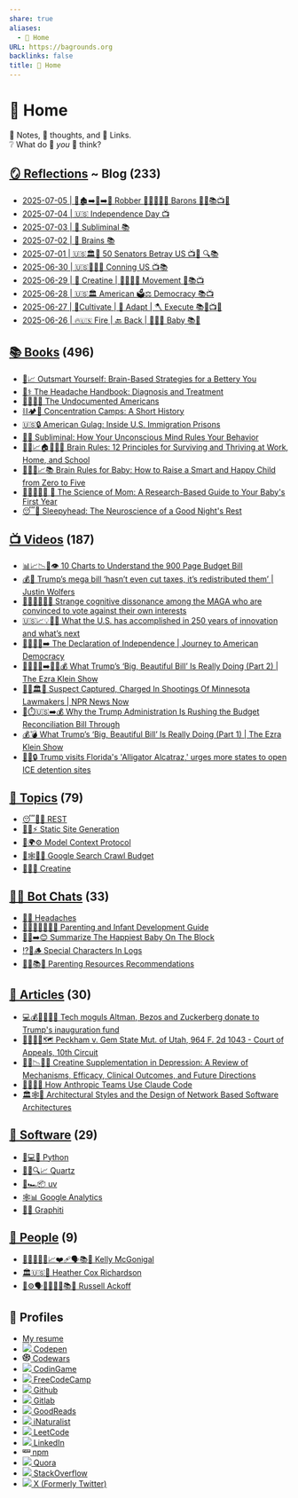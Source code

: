 ```yaml
---
share: true
aliases:
  - 🏡 Home
URL: https://bagrounds.org
backlinks: false
title: 🏡 Home
---
```

# 🏡 Home  
📑 Notes, 💭 thoughts, and 🔗 Links.  
❔ What do 🫵 _you_ 🤔 think?  
  
## [🪞 Reflections](./reflections/index.md) ~ Blog (233)  
- [2025-07-05 | 🤕🏚️➡️💸➡️🏰 Robber 🧛🏻‍♂️🤝👹 Barons 🤖💬📚📺📄](./reflections/2025-07-05.md)  
- [2025-07-04 | 🇺🇸 Independence Day 📺](./reflections/2025-07-04.md)  
- [2025-07-03 | 🤫 Subliminal 📚](./reflections/2025-07-03.md)  
- [2025-07-02 | 🧠 Brains 📚](./reflections/2025-07-02.md)  
- [2025-07-01 | 🇺🇸🏛️💸 50 Senators Betray US 📺📰 🔍📚](./reflections/2025-07-01.md)  
- [2025-06-30 | 🇺🇸👹📜💸 Conning US 📺📚](./reflections/2025-06-30.md)  
- [2025-06-29 | 💪 Creatine | 💃🏼🕺🏽 Movement 🌌📚📺](./reflections/2025-06-29.md)  
- [2025-06-28 | 🇺🇸🏛️ American 🗳️⚖️ Democracy 📚📺](./reflections/2025-06-28.md)  
- [2025-06-27 | 🌱Cultivate | 🧬 Adapt | 🪓 Execute 📚🌌📺📰](./reflections/2025-06-27.md)  
- [2025-06-26 | 🔥🇺🇸 Fire | 🔙 Back | 👶🏼🔢 Baby 📚🌌](./reflections/2025-06-26.md)  
  
  
## [📚 Books](./books/index.md) (496)  
- [🧠📈 Outsmart Yourself: Brain-Based Strategies for a Bettery You](./books/outsmart-yourself-brain-based-strategies-for-a-bettery-you.md)  
- [🤕⚕️ The Headache Handbook: Diagnosis and Treatment](./books/the-headache-handbook-diagnosis-and-treatment.md)  
- [🚫📄🇺🇸 The Undocumented Americans](./books/the-undocumented-americans.md)  
- [⛓️🏕️📜 Concentration Camps: A Short History](./books/concentration-camps-a-short-history.md)  
- [🇺🇸🔒 American Gulag: Inside U.S. Immigration Prisons](./books/american-gulag-inside-us-immigration-prisons.md)  
- [🤫🧠 Subliminal: How Your Unconscious Mind Rules Your Behavior](./books/subliminal-how-your-unconscious-mind-rules-your-behavior.md)  
- [🧠💡📈🏠🏢🧑‍🎓 Brain Rules: 12 Principles for Surviving and Thriving at Work, Home, and School](./books/brain-rules-12-principles-for-surviving-and-thriving-at-work-home-and-school.md)  
- [👶🧠😊📈📚 Brain Rules for Baby: How to Raise a Smart and Happy Child from Zero to Five](./books/brain-rules-for-baby.md)  
- [🤰👶🔬👩‍⚕️ 🧪 The Science of Mom: A Research-Based Guide to Your Baby's First Year](./books/the-science-of-mom.md)  
- [😴🧠 Sleepyhead: The Neuroscience of a Good Night's Rest](./books/sleepyhead-the-neuroscience-of-a-good-nights-rest.md)  
  
  
## [📺 Videos](./videos/index.md) (187)  
- [📊📈📉📃👁️ 10 Charts to Understand the 900 Page Budget Bill](./videos/10-charts-to-understand-the-900-page-budget-bill.md)  
- [💰🔄 Trump’s mega bill ‘hasn’t even cut taxes, it’s redistributed them’ | Justin Wolfers](./videos/trumps-mega-bill-hasnt-even-cut-taxes-its-redistributed-them-justin-wolfers.md)  
- [😵‍💫🇺🇸🐘🚫 Strange cognitive dissonance among the MAGA who are convinced to vote against their own interests](./videos/strange-cognitive-dissonance-among-the-maga-who-are-convinced-to-vote-against-their-own-interests.md)  
- [🇺🇸📈💡🔮🚀 What the U.S. has accomplished in 250 years of innovation and what’s next](./videos/what-the-us-has-accomplished-in-250-years-of-innovation-and-whats-next.md)  
- [📜🇺🇸🗽➡️ The Declaration of Independence | Journey to American Democracy](./videos/the-declaration-of-independence-journey-to-american-democracy.md)  
- [👹👶🏼💸➡️👴🏻💰 What Trump’s ‘Big, Beautiful Bill’ Is Really Doing (Part 2) | The Ezra Klein Show](./videos/what-trumps-big-beautiful-bill-is-really-doing-part-2-the-ezra-klein-show.md)  
- [👤💀🏛️🚓 Suspect Captured, Charged In Shootings Of Minnesota Lawmakers | NPR News Now](./videos/suspect-captured-charged-in-shootings-of-minnesota-lawmakers-npr-news-now.md)  
- [👹⏱️🇺🇸➡️💰 Why the Trump Administration Is Rushing the Budget Reconciliation Bill Through](./videos/why-the-trump-administration-is-rushing-the-budget-reconciliation-bill-through.md)  
- [💰💣 What Trump’s ‘Big, Beautiful Bill’ Is Really Doing (Part 1) | The Ezra Klein Show](./videos/what-trumps-big-beautiful-bill-is-really-doing-part-1-the-ezra-klein-show.md)  
- [👹🐊🔒 Trump visits Florida's 'Alligator Alcatraz,' urges more states to open ICE detention sites](./videos/trump-visits-floridas-alligator-alcatraz-urges-more-states-to-open-ice-detention-sites.md)  
  
  
## [🌌 Topics](./topics/index.md) (79)  
- [😴🛌🧘 REST](./topics/rest.md)  
- [💾🧱⚡️ Static Site Generation](./topics/static-site-generation.md)  
- [🧠🌍⚙️ Model Context Protocol](./topics/model-context-protocol.md)  
- [🤖🕸️💸🔎 Google Search Crawl Budget](./topics/google-search-crawl-budget.md)  
- [💪🏋️‍♂️ Creatine](./topics/creatine.md)  
  
  
## [🤖💬 Bot Chats](./bot-chats/index.md) (33)  
- [🤕😖 Headaches](./bot-chats/headaches.md)  
- [🤰🏼👶🍼👨‍👩‍👦 Parenting and Infant Development Guide](./bot-chats/parenting-and-infant-development-guide.md)  
- [👶😭➡️😊 Summarize The Happiest Baby On The Block](./bot-chats/summarize-the-happiest-baby-on-the-block.md)  
- [⁉️🔣🪵 Special Characters In Logs](./bot-chats/special-characters-in-logs.md)  
- [🤱🏼📚💡 Parenting Resources Recommendations](./bot-chats/parenting-resources-recommendations.md)  
  
  
## [📄  Articles](./articles/index.md) (30)  
- [💻💰🤝👹🇺🇸 Tech moguls Altman, Bezos and Zuckerberg donate to Trump's inauguration fund](./articles/tech-moguls-altman-bezos-and-zuckerberg-donate-to-trumps-inauguration-fund.md)  
- [👨‍⚖️🆚🏢🗺️ Peckham v. Gem State Mut. of Utah, 964 F. 2d 1043 - Court of Appeals, 10th Circuit](../Peckham%20v.%20Gem%20State%20Mut.%20of%20Utah,%20964%20F.%202d%201043%20-%20Court%20of%20Appeals,%2010th%20Circuit.md)  
- [💪🧠📉💊🔎 Creatine Supplementation in Depression: A Review of Mechanisms, Efficacy, Clinical Outcomes, and Future Directions](./articles/creatine-supplementation-in-depression-a-review-of-mechanisms-efficacy-clinical-outcomes-and-future-directions.md)  
- [🧑‍💻🤖🤝 How Anthropic Teams Use Claude Code](./articles/how-anthropic-teams-use-claude-code.md)  
- [🏛️🕸️🧩 Architectural Styles and the Design of Network Based Software Architectures](./articles/architectural-styles-and-the-design-of-network-based-software-architectures.md)  
  
  
## [💾 Software](./software/index.md) (29)  
- [🐍💻🐍 Python](./software/python.md)  
- [💎🔬🔍📈 Quartz](./software/quartz.md)  
- [🐍🏎️📦 uv](./software/uv.md)  
- [🕸️📊 Google Analytics](./software/google-analytics.md)  
- [🎨🧱 Graphiti](./software/graphiti.md)  
  
  
## [👥 People](./people/index.md) (9)  
- [🧠🔬🧘‍♀️💪📈❤️‍🩹🗣️📚🌟 Kelly McGonigal](./people/kelly-mcgonigal.md)  
- [🏛️🇺🇸📖 Heather Cox Richardson](./people/heather-cox-richardson.md)  
- [🤔⚙️🗣️🤝💡🧩🔭📚👴 Russell Ackoff](./people/russell-ackoff.md)  
  
  
## 🔗 Profiles  
- [My resume](./topics/my-resume.md)  
- <a href="http://codepen.io/bagrounds"><img style="height:1em; margin:0;" src="https://simpleicons.org/icons/codepen.svg"/> Codepen</a>  
- <a href="http://www.codewars.com/users/bagrounds"><img style="height:1em; margin:0;" src="https://raw.githubusercontent.com/bagrounds/icons/master/codewars.svg"/> Codewars</a>  
- <a href="https://www.codingame.com/profile/0d172b10ecb72b81c2bb2646e8be9d8a8930706"><img style="height:1em; margin:0;" src="https://simpleicons.org/icons/codingame.svg"/> CodinGame</a>  
- <a href="http://freecodecamp.com/bagrounds"><img style="height:1em; margin:0;" src="https://simpleicons.org/icons/freecodecamp.svg"/> FreeCodeCamp</a>  
- <a href="https://github.com/bagrounds"><img style="height:1em; margin:0;" src="https://simpleicons.org/icons/github.svg"/> Github</a>  
- <a href="http://gitlab.com/bagrounds"><img style="height:1em; margin:0;" src="https://simpleicons.org/icons/gitlab.svg"/> Gitlab</a>  
- <a href="http://goodreads.com/bagrounds"><img style="height:1em; margin:0;" src="https://simpleicons.org/icons/goodreads.svg"/> GoodReads</a>  
- <a href="https://www.inaturalist.org/people/8822063"><img style="height:1em; margin:0;" src="https://static.inaturalist.org/wiki_page_attachments/3154-original.png"/> iNaturalist</a>  
- <a href="https://leetcode.com/u/bagrounds"><img style="height:1em; margin:0;" src="https://simpleicons.org/icons/leetcode.svg"/> LeetCode</a>  
- <a href="https://linkedin.com/in/bagrounds"><img style="height:1em; margin:0;" src="https://simpleicons.org/icons/linkedin.svg"/> LinkedIn</a>  
- <a href="http://www.npmjs.com/~bagrounds"><img style="height:1em; margin:0;" src="https://raw.githubusercontent.com/bagrounds/icons/master/npm.svg"/> npm</a>  
- <a href="https://www.quora.com/profile/Bryan-Grounds"><img style="height:1em; margin:0;" src="https://simpleicons.org/icons/quora.svg"/> Quora</a>  
- <a href="http://stackoverflow.com/users/2081363/bagrounds"><img style="height:1em; margin:0;" src="https://simpleicons.org/icons/stackoverflow.svg"/> StackOverflow</a>  
- <a href="https://twitter.com/bagrounds"><img style="height:1em; margin:0;" src="https://simpleicons.org/icons/x.svg"/> X (Formerly Twitter)</a>  
